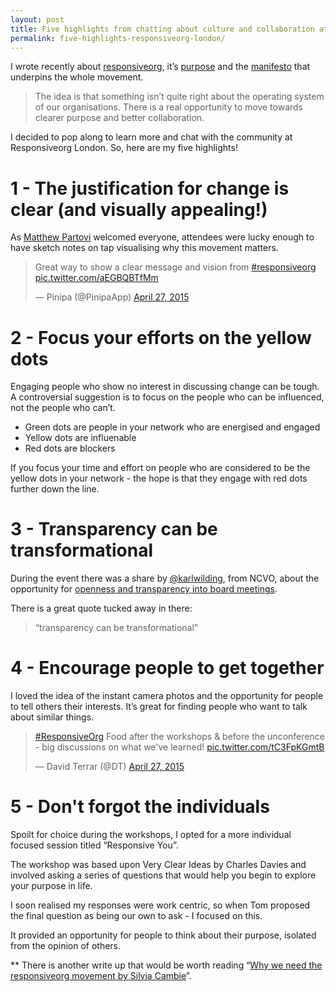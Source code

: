 ```yaml
---
layout: post
title: Five highlights from chatting about culture and collaboration at Responsiveorg London
permalink: five-highlights-responsiveorg-london/
---
```

I wrote recently about [responsiveorg](http://blog.calumshep.com/better-collaboration-responsive-org/), it’s [purpose](http://www.responsive.org/aboutus/) and the [manifesto](http://www.responsive.org/manifesto/) that underpins  the whole movement. 

> The idea is that something isn’t quite right about the operating system of our organisations. There is a real opportunity to move towards clearer purpose and better collaboration. 

I decided to pop along to learn more and chat with the community at Responsiveorg London. So, here are my five highlights!

# 1 - The justification for change is clear (and visually appealing!) 
As [Matthew Partovi](https://twitter.com/matthewpartovi) welcomed everyone, attendees were lucky enough to have sketch notes on tap visualising why this movement matters. 

<blockquote class=“twitter-tweet” lang=“en”><p>Great way to show a clear message and vision from <a href=“https://twitter.com/hashtag/responsiveorg?src=hash”>#responsiveorg</a> <a href=“http://t.co/aEGBQBTfMm”>pic.twitter.com/aEGBQBTfMm</a></p>&mdash; Pinipa (@PinipaApp) <a href=“https://twitter.com/PinipaApp/status/592712819893735424”>April 27, 2015</a></blockquote>
<script async src=“//platform.twitter.com/widgets.js” charset=“utf-8”></script>

# 2 - Focus your efforts on the yellow dots
Engaging people who show no interest in discussing change can be tough. A controversial suggestion is to focus on the people who can be influenced, not the people who can’t. 

- Green dots are people in your network who are energised and engaged
- Yellow dots are influenable
- Red dots are blockers

If you focus your time and effort on people who are considered to be the yellow dots in your network - the hope is that they engage with red dots further down the line. 

# 3 - Transparency can be transformational
During the event there was a share by [@karlwilding](https://twitter.com/karlwilding), from NCVO, about the opportunity for [openness and transparency into board meetings](http://blog.glasspockets.org/2015/04/wilding_pollock-23042015.html). 

There is a great quote tucked away in there:

> “transparency can be transformational”

# 4 - Encourage people to get together
I loved the idea of the instant camera photos and the opportunity for people to tell others their interests. It’s great for finding people who want to talk about similar things.

<blockquote class=“twitter-tweet” lang=“en”><p><a href=“https://twitter.com/hashtag/ResponsiveOrg?src=hash”>#ResponsiveOrg</a> Food after the workshops &amp; before the unconference - big discussions on what we&#39;ve learned! <a href=“http://t.co/tC3FpKGmtB”>pic.twitter.com/tC3FpKGmtB</a></p>&mdash; David Terrar (@DT) <a href=“https://twitter.com/DT/status/592760221312937984”>April 27, 2015</a></blockquote>
<script async src=“//platform.twitter.com/widgets.js” charset=“utf-8”></script>

# 5 - Don't forgot the individuals
Spoilt for choice during the workshops, I opted for a more individual focused session titled “Responsive You”. 

The workshop was based upon Very Clear Ideas by Charles Davies and involved asking a series of questions that would help you begin to explore your purpose in life. 

I soon realised my responses were work centric, so when Tom proposed the final question as being our own to ask - I focused on this. 

It provided an opportunity for people to think about their purpose, isolated from the opinion of others. 

** There is another write up that would be worth reading “[Why we need the responsiveorg movement by Silvia Cambie](http://www.silviacambie.com/why-we-need-the-responsiveorg-movement/)”. 